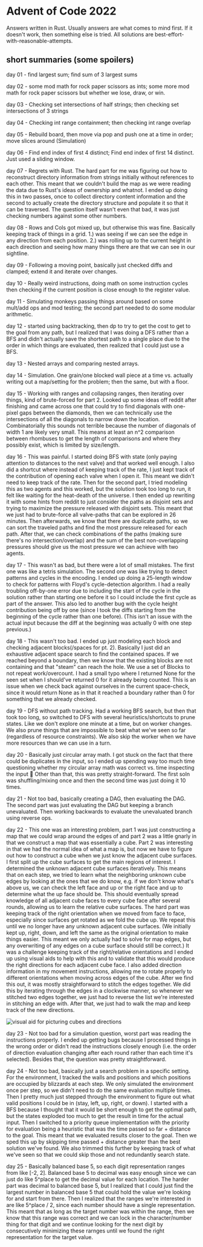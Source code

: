 # Advent of Code 2022

Answers written in Rust. Usually answers are what comes
to mind first. If it doesn't work, then something else is tried.
All solutions are best-effort-with-reasonable-attempts.

## short summaries (some spoilers)
day 01 - find largest sum; find sum of 3 largest sums

day 02 - some mod math for rock paper scissors as ints; some more mod math for rock paper scissors but whether we lose, draw, or win.

day 03 - Checking set intersections of half strings; then checking set intersections of 3 strings

day 04 - Checking int range containment; then checking int range overlap

day 05 - Rebuild board, then move via pop and push one at a time in order; move slices around (Simulation)

day 06 - Find end index of first 4 distinct; Find end index of first 14 distinct. Just used a sliding window.

day 07 - Regrets with Rust. The hard part for me was figuring out how to reconstruct directory information from strings initially without references to each other. This meant that we couldn't build the map as we were reading the data due to Rust's ideas of ownership and whatnot. I ended up doing this in two passes, once to collect directory content information and the second to actually create the directory structure and populate it so that it can be traversed. The question itself wasn't even that bad, it was just checking numbers against some other numbers.

day 08 - Rows and Cols got mixed up, but otherwise this was fine. Basically keeping track of things in a grid. 1.) was seeing if we can see the edge in any direction from each position. 2.) was rolling up to the current height in each direction and seeing how many things there are that we can see in our sightline.

day 09 - Following a moving point, basically just checked diffs and clamped; extend it and iterate over changes.

day 10 - Really weird instructions, doing math on some instruction cycles then checking if the current position is close enough to the register value.

day 11 - Simulating monkeys passing things around based on some mult/add ops and mod testing; the second part needed to do some modular arithmetic.

day 12 - started using backtracking, then dp to try to get the cost to get to the goal from any path, but I realized that I was doing a DFS rather than a BFS and didn't actually save the shortest path to a single place due to the order in which things are evaluated, then realized that I could just use a BFS.

day 13 - Nested arrays and comparing nested arrays.

day 14 - Simulation. One grain/one blocked wall piece at a time vs. actually writing out a map/setting for the problem; then the same, but with a floor.

day 15 - Working with ranges and collapsing ranges, then iterating over things, kind of brute-forced for part 2. Looked up some ideas off reddit after finishing and came across one that could try to find diagonals with one-pixel gaps between the diamonds, then we can technically use the intersections of all the diagonals to narrow down the location. Combinatorially this sounds not terrible because the number of diagonals of width 1 are likely very small. This means at least an n^2 comparison between rhombuses to get the length of comparisons and where they possibly exist, which is limited by size/length.

day 16 - This was painful. I started doing BFS with state (only paying attention to distances to the next valve) and that worked well enough. I also did a shortcut where instead of keeping track of the rate, I just kept track of the contribution of opening each valve when I open it. This meant we didn't need to keep track of the rate. Then for the second part, I tried modeling this as two agents and this worked, but the solution took too long to run, it felt like waiting for the heat-death of the universe. I then ended up rewriting it with some hints from reddit to just consider the paths as disjoint sets and trying to maximize the pressure released with disjoint sets. This meant that we just had to brute-force all valve-paths that can be explored in 26 minutes. Then afterwards, we know that there are duplicate paths, so we can sort the traveled paths and find the most pressure released for each path. After that, we can check combinations of the paths (making sure there's no intersection/overlap) and the sum of the best non-overlapping pressures should give us the most pressure we can achieve with two agents.

day 17 - This wasn't as bad, but there were a lot of small mistakes. The first one was like a tetris simulation. The second one was like trying to detect patterns and cycles in the encoding. I ended up doing a 25-length window to check for patterns with Floyd's cycle-detection algorithm. I had a really troubling off-by-one error due to including the start of the cycle in the solution rather than starting one before it so I could include the first cycle as part of the answer. This also led to another bug with the cycle height contribution being off by one (since I took the diffs starting from the beginning of the cycle rather than one before). (This isn't an issue with the actual input because the diff at the beginning was actually 0 with one step previous.)

day 18 - This wasn't too bad. I ended up just modeling each block and checking adjacent blocks(/spaces for pt. 2). Basically I just did an exhaustive adjacent space search to find the contained spaces. If we reached beyond a boundary, then we know that the existing blocks are not containing and that "steam" can reach the hole. We use a set of Blocks to not repeat work/overcount. I had a small typo where I returned None for the seen set when I should've returned 0 for it already being counted. This is an issue when we check back against ourselves in the current space-check, since it would return None as in that it reached a boundary rather than 0 for something that we already checked.

day 19 - DFS without path tracking. Had a working BFS search, but then that took too long, so switched to DFS with several heuristics/shortcuts to prune states. Like we don't explore one minute at a time, but on worker changes. We also prune things that are impossible to beat what we've seen so far (regardless of resource constraints). We also skip the worker when we have more resources than we can use in a turn.

day 20 - Basically just circular array math. I got stuck on the fact that there could be duplicates in the input, so I ended up spending way too much time questioning whether my circular array math was correct vs. time inspecting the input :facepalm: Other than that, this was pretty straight-forward. The first soln was shuffling/mixing once and then the second time was just doing it 10 times.

day 21 - Not too bad, basically creating a DAG, then evaluating the DAG. The second part was just evaluating the DAG but keeping a branch unevaluated. Then working backwards to evaluate the unevaluated branch using reverse ops.

day 22 - This one was an interesting problem, part 1 was just constructing a map that we could wrap around the edges of and part 2 was a little gnarly in that we construct a map that was essentially a cube. Part 2 was interesting in that we had the normal idea of what a map is, but now we have to figure out how to construct a cube when we just know the adjacent cube surfaces. I first split up the cube surfaces to get the main regions of interest. I determined the unknown adjacent cube surfaces iteratively. This means that on each step, we tried to learn what the neighboring unknown cube edges by looking at the ones that we do know, e.g. if we don't know what's above us, we can check the left face and up or the right face and up to determine what the up face should be. This should eventually spread knowledge of all adjacent cube faces to every cube face after several rounds, allowing us to learn the relative cube surfaces. The hard part was keeping track of the right orientation when we moved from face to face, especially since surfaces get rotated as we fold the cube up. We repeat this until we no longer have any unknown adjacent cube surfaces. (We initially kept up, right, down, and left the same as the original orientation to make things easier. This meant we only actually had to solve for map edges, but any overwriting of any edges on a cube surface should still be correct.) It was a challenge keeping track of the right/relative orientations and I ended up using visual aids to help with this and to validate that this would produce the right directions for each adjacent cube face. I also added direction information in my movement instructions, allowing me to rotate properly to different orientations when moving across edges of the cube. After we find this out, it was mostly straightforward to stitch the edges together. We did this by iterating through the edges in a clockwise manner, so whenever we stitched two edges together, we just had to reverse the list we're interested in stitching an edge with. After that, we just had to walk the map and keep track of the new directions.

![visual aid for picturing cubes and directions](./day22/cubes.jpg)

day 23 - Not too bad for a simulation question, worst part was reading the instructions properly. I ended up getting bugs because I processed things in the wrong order or didn't read the instructions closely enough (i.e. the order of direction evaluation changing after each round rather than each time it's selected). Besides that, the question was pretty straightforward.

day 24 - Not too bad, basically just a search problem in a specific setting. For the environment, I tracked the walls and positions and which positions are occupied by blizzards at each step. We only simulated the environment once per step, so we didn't need to do the same evaluation multiple times. Then I pretty much just stepped through the environment to figure out what valid positions I could be in (stay, left, up, right, or down). I started with a BFS because I thought that it would be short enough to get the optimal path, but the states exploded too much to get the result in time for the actual input. Then I switched to a priority queue implementation with the priority for evaluation being a heuristic that was the time passed so far + distance to the goal. This meant that we evaluated results closer to the goal. Then we sped this up by skipping time passed + distance greater than the best solution we've found. We also trimmed this further by keeping track of what we've seen so that we could skip those and not redundantly search state.

day 25 - Basically balanced base 5, so each digit representation ranges from like [-2, 2]. Balanced base 5 to decimal was easy enough since we can just do like 5^place to get the decimal value for each location. The harder part was decimal to balanced base 5, but I realized that I could just find the largest number in balanced base 5 that could hold the value we're looking for and start from there. Then I realized that the ranges we're interested in are like 5^place / 2, since each number should have a single representation. This meant that as long as the target number was within the range, then we know that this range was correct and we can lock in the character/number thing for that digit and we continue looking for the next digit by consecutively minimizing these rarnges until we found the right representation for the target value.
